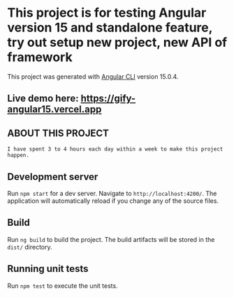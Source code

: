 # This project is for testing Angular version 15 and standalone feature, try out setup new project, new API of framework

This project was generated with [Angular CLI](https://github.com/angular/angular-cli) version 15.0.4.

## Live demo here: https://gify-angular15.vercel.app

## ABOUT THIS PROJECT
    I have spent 3 to 4 hours each day within a week to make this project happen.

## Development server

Run `npm start` for a dev server. Navigate to `http://localhost:4200/`. The application will automatically reload if you change any of the source files.

## Build

Run `ng build` to build the project. The build artifacts will be stored in the `dist/` directory.

## Running unit tests

Run `npm test` to execute the unit tests.



